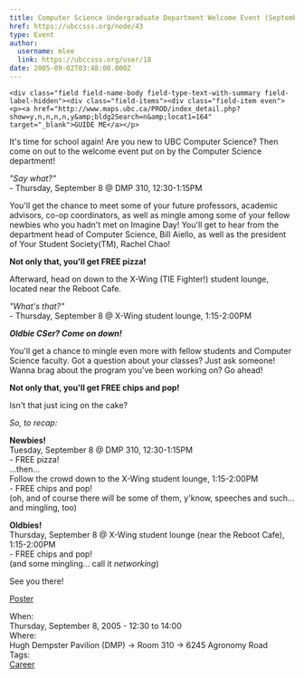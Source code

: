 ```yaml
---
title: Computer Science Undergraduate Department Welcome Event (September 8, 2005) 
href: https://ubccsss.org/node/43
type: Event
author:
  username: mlee
  link: https://ubccsss.org/user/18
date: 2005-09-02T03:48:00.000Z
---
```



    <div class="field field-name-body field-type-text-with-summary field-label-hidden"><div class="field-items"><div class="field-item even"><p><a href="http://www.maps.ubc.ca/PROD/index_detail.php?show=y,n,n,n,n,y&amp;bldg2Search=n&amp;locat1=164" target="_blank">GUIDE ME</a></p>
<p>It&apos;s time for school again!  Are you new to UBC Computer Science?  Then come on out to the welcome event put on by the Computer Science department!</p>
<p><em>&quot;Say what?&quot;</em><br>
- Thursday, September 8 @ DMP 310, 12:30-1:15PM</p>
<p>You&apos;ll get the chance to meet some of your future professors, academic advisors, co-op coordinators, as well as mingle among some of your fellow newbies who you hadn&apos;t met on Imagine Day!  You&apos;ll get to hear from the department head of Computer Science, Bill Aiello, as well as the president of Your Student Society(TM), Rachel Chao!</p>
<p><strong>Not only that, you&apos;ll get FREE pizza!</strong></p>
<p>Afterward, head on down to the X-Wing (TIE Fighter!) student lounge, located near the Reboot Cafe.</p>
<p><em>&quot;What&apos;s that?&quot;</em><br>
- Thursday, September 8 @ X-Wing student lounge, 1:15-2:00PM</p>
<p><strong><em>Oldbie CSer?  Come on down!</em></strong></p>
<p>You&apos;ll get a chance to mingle even more with fellow students and Computer Science faculty.  Got a question about your classes?  Just ask someone!  Wanna brag about the program you&apos;ve been working on?  Go ahead!</p>
<p><strong>Not only that, you&apos;ll get FREE chips and pop!</strong></p>
<p>Isn&apos;t that just icing on the cake?</p>
<p><em>So, to recap:</em></p>
<p><strong>Newbies!</strong><br>
Tuesday, September 8 @ DMP 310, 12:30-1:15PM<br>
- FREE pizza!<br>
...then...<br>
Follow the crowd down to the X-Wing student lounge, 1:15-2:00PM<br>
- FREE chips and pop!<br>
(oh, and of course there will be some of them, y&apos;know, speeches and such... and mingling, too)</p>
<p><strong>Oldbies!</strong><br>
Thursday, September 8 @ X-Wing student lounge (near the Reboot Cafe), 1:15-2:00PM<br>
- FREE chips and pop!<br>
(and some mingling... call it <em>networking</em>)</p>
<p>See you there!</p>
<p><a href="http://www.cs.ubc.ca/events/documents/flowdiagram.pdf" target="_blank">Poster</a></p>
</div></div></div><div class="field field-name-field-dates field-type-datetime field-label-above"><div class="field-label">When:&#xA0;</div><div class="field-items"><div class="field-item even"><span class="date-display-single">Thursday, September 8, 2005 - <span class="date-display-range"><span class="date-display-start">12:30</span> to <span class="date-display-end">14:00</span></span></span></div></div></div><div class="field field-name-field-location field-type-text field-label-above"><div class="field-label">Where:&#xA0;</div><div class="field-items"><div class="field-item even">Hugh Dempster Pavilion (DMP) -&gt; Room 310 -&gt; 6245 Agronomy Road</div></div></div>    <footer>
    <div class="field field-name-field-tags field-type-taxonomy-term-reference field-label-above"><div class="field-label">Tags:&#xA0;</div><div class="field-items"><div class="field-item even"><a href="/career">Career</a></div></div></div>      </footer>
    